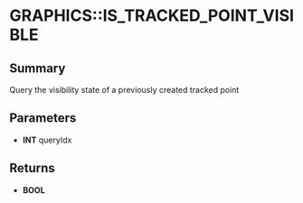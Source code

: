 # GRAPHICS::IS_TRACKED_POINT_VISIBLE

## Summary
Query the visibility state of a previously created tracked point

## Parameters
* **INT** queryIdx

## Returns
* **BOOL**